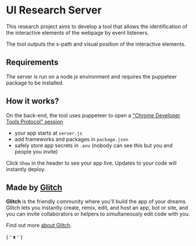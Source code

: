 # UI Research Server

This research project aims to develop a tool that allows the identification of the interactive elements of the webpage by event listeners.

The tool outputs the x-path and visual position of the interactive elements.


## Requirements

The server is run on a node.js environment and requires the puppeteer package to be installed.

## How it works?
On the back-end, the tool uses puppeteer to open a ["Chrome Developer Tools Protocol" session](https://chromedevtools.github.io/devtools-protocol/)

- your app starts at `server.js`
- add frameworks and packages in `package.json`
- safely store app secrets in `.env` (nobody can see this but you and people you invite)

Click `Show` in the header to see your app live. Updates to your code will instantly deploy.


## Made by [Glitch](https://glitch.com/)

**Glitch** is the friendly community where you'll build the app of your dreams. Glitch lets you instantly create, remix, edit, and host an app, bot or site, and you can invite collaborators or helpers to simultaneously edit code with you.

Find out more [about Glitch](https://glitch.com/about).

( ᵔ ᴥ ᵔ )